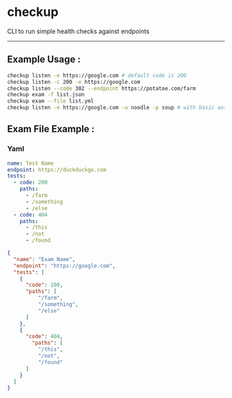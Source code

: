 # checkup
CLI to run simple health checks against endpoints 

---
## Example Usage :


``` bash
checkup listen -e https://google.com # default code is 200
checkup listen -c 200 -e https://google.com
checkup listen --code 302 --endpoint https://potatoe.com/farm
checkup exam -f list.json
checkup exam --file list.yml
checkup listen -e https://google.com -u noodle -p soup # with basic auth
```

## Exam File Example :

### Yaml
``` yaml
name: Test Name
endpoint: https://duckduckgo.com
tests:
  - code: 200
    paths:
      - /farm
      - /something
      - /else
  - code: 404
    paths:
      - /this
      - /not
      - /found
```

``` json
{
  "name": "Exam Name",
  "endpoint": "https://google.com",
  "tests": [
    {
      "code": 200,
      "paths": [
          "/farm",
          "/something",
          "/else"
      ]
    },
    {
      "code": 404,
        "paths": [
          "/this",
          "/not",
          "/found"
      ]
    }
  ]
}
```